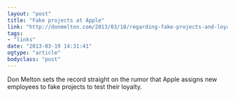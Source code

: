 ```yaml
---
layout: "post"
title: "Fake projects at Apple"
link: "http://donmelton.com/2013/03/18/regarding-fake-projects-and-loyalty-tests/"
tags: 
- "links"
date: "2013-03-19 14:31:41"
ogtype: "article"
bodyclass: "post"
---
```


Don Melton sets the record straight on the rumor that Apple assigns new employees to fake projects to test their loyalty.